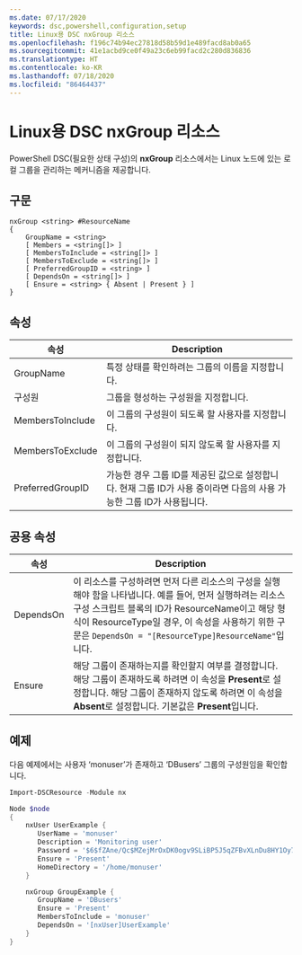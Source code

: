 ```yaml
---
ms.date: 07/17/2020
keywords: dsc,powershell,configuration,setup
title: Linux용 DSC nxGroup 리소스
ms.openlocfilehash: f196c74b94ec27818d58b59d1e489facd8ab0a65
ms.sourcegitcommit: 41e1acbd9ce0f49a23c6eb99facd2c280d836836
ms.translationtype: HT
ms.contentlocale: ko-KR
ms.lasthandoff: 07/18/2020
ms.locfileid: "86464437"
---
```

# <a name="dsc-for-linux-nxgroup-resource"></a>Linux용 DSC nxGroup 리소스

PowerShell DSC(필요한 상태 구성)의 **nxGroup** 리소스에서는 Linux 노드에 있는 로컬 그룹을 관리하는 메커니즘을 제공합니다.

## <a name="syntax"></a>구문

```Syntax
nxGroup <string> #ResourceName
{
    GroupName = <string>
    [ Members = <string[]> ]
    [ MembersToInclude = <string[]> ]
    [ MembersToExclude = <string[]> ]
    [ PreferredGroupID = <string> ]
    [ DependsOn = <string[]> ]
    [ Ensure = <string> { Absent | Present } ]
}
```

## <a name="properties"></a>속성

|속성 |Description |
|---|---|
|GroupName |특정 상태를 확인하려는 그룹의 이름을 지정합니다. |
|구성원 |그룹을 형성하는 구성원을 지정합니다. |
|MembersToInclude |이 그룹의 구성원이 되도록 할 사용자를 지정합니다. |
|MembersToExclude |이 그룹의 구성원이 되지 않도록 할 사용자를 지정합니다. |
|PreferredGroupID |가능한 경우 그룹 ID를 제공된 값으로 설정합니다. 현재 그룹 ID가 사용 중이라면 다음의 사용 가능한 그룹 ID가 사용됩니다. |

## <a name="common-properties"></a>공용 속성

|속성 |Description |
|---|---|
|DependsOn |이 리소스를 구성하려면 먼저 다른 리소스의 구성을 실행해야 함을 나타냅니다. 예를 들어, 먼저 실행하려는 리소스 구성 스크립트 블록의 ID가 ResourceName이고 해당 형식이 ResourceType일 경우, 이 속성을 사용하기 위한 구문은 `DependsOn = "[ResourceType]ResourceName"`입니다. |
|Ensure |해당 그룹이 존재하는지를 확인할지 여부를 결정합니다. 해당 그룹이 존재하도록 하려면 이 속성을 **Present**로 설정합니다. 해당 그룹이 존재하지 않도록 하려면 이 속성을 **Absent**로 설정합니다. 기본값은 **Present**입니다. |

## <a name="example"></a>예제

다음 예제에서는 사용자 ‘monuser’가 존재하고 ‘DBusers’ 그룹의 구성원임을 확인합니다.

```powershell
Import-DSCResource -Module nx

Node $node
{
    nxUser UserExample {
       UserName = 'monuser'
       Description = 'Monitoring user'
       Password = '$6$fZAne/Qc$MZejMrOxDK0ogv9SLiBP5J5qZFBvXLnDu8HY1Oy7ycX.Y3C7mGPUfeQy3A82ev3zIabhDQnj2ayeuGn02CqE/0'
       Ensure = 'Present'
       HomeDirectory = '/home/monuser'
    }

    nxGroup GroupExample {
       GroupName = 'DBusers'
       Ensure = 'Present'
       MembersToInclude = 'monuser'
       DependsOn = '[nxUser]UserExample'
    }
}
```
